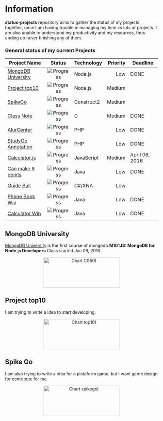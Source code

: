 # Information
__status-projects__ repository aims to gather the status of my projects together, once I am having trouble in managing my time vs lots of projects. I am also unable to understand my productivity and my resources, thus ending up never finishing any of them.

### General status of my current Projects

| Project Name                         | Status                                                   | Technology  |  Priority  |  Deadline      |
| ------------------------------------ |:--------------------------------------------------------:| ----------- | ----------:|  --------      |
| [MongoDB University](#mongodb-university)| ![Progress](http://progressed.io/bar/100?title=completed)| Node.js     | Low        | DONE           |
| [Project top10](#project-top10)          | ![Progress](http://progressed.io/bar/0)                  | Node.js     | Medium     |                |
| [SpikeGo](#spike-go)                  | ![Progress](http://progressed.io/bar/60?title=progress)  | Construct2  | Medium     |                |
| [Class Note](#classnote)             | ![Progress](http://progressed.io/bar/100?title=completed)| C           | Medium     | DONE           |
| [AlurCenter](#alurcenter)            | ![Progress](http://progressed.io/bar/100?title=completed)| PHP         | Low        | DONE           |
| [StudyGo Annotation](#studygonote)   | ![Progress](http://progressed.io/bar/100?title=completed)| PHP         | Low        | DONE           |
| [Calculator.js](#calculatorjs)       | ![Progress](http://progressed.io/bar/13)                 | JavaScript  | Medium     | April 06, 2016 |
| [Can make 8 points](#canmake8)       | ![Progress](http://progressed.io/bar/100?title=completed)| Java        | Low        | DONE           |
| [Guide Ball](#guideball)             | ![Progress](http://progressed.io/bar/30)                 | C#/XNA      | Low        |                |
| [Phone Book Win](#phonebook)         | ![Progress](http://progressed.io/bar/100?title=completed)| Java        | Low        | DONE           |
| [Calculator Win](#calculatorwin)     | ![Progress](http://progressed.io/bar/100?title=completed)| Java        | Low        | DONE           |


## MongoDB University

[MongoDB University](https://university.mongodb.com/) is the first course of mongodb __M101JS: MongoDB for Node.js Developers__ Class started Jan 06, 2016 .

<div align="center"><img src='https://chart.googleapis.com/chart?cht=p&chs=250x100&chd=t:100&chco=8BC34A&chl=Done' alt='Chart CS50)' height='100' width='250' /></div>

## Project top10

I am trying to write a idea to start developing. 

<div align="center"><img src='https://chart.googleapis.com/chart?cht=p&chs=250x100&chd=t:1,99&chl=Started|Not Started' alt='Chart top10)' height='100' width='250' /></div>

## Spike Go

I am also trying to write a idea for a plataform game, but I want game design for contribute for me. 

<div align="center"><img src='https://chart.googleapis.com/chart?cht=p&chs=250x100&chd=t:30,70&chco=CDDC39,C8E6C9&chl=In%20Progress|To%20Do' alt='Chart spikego)' height='100' width='250' /></div>
